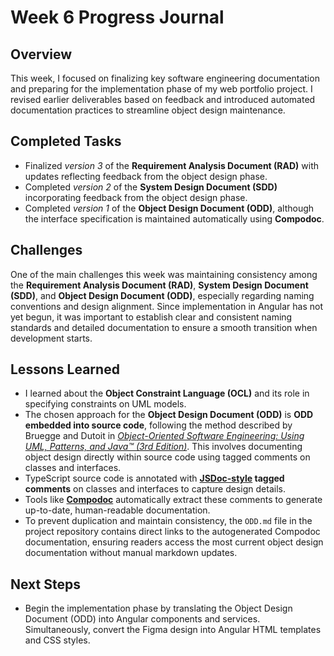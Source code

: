 # Week 6 Progress Journal  

## Overview  
This week, I focused on finalizing key software engineering documentation and preparing for the implementation phase of my web portfolio project. I revised earlier deliverables based on feedback and introduced automated documentation practices to streamline object design maintenance.

## Completed Tasks  
- Finalized *version 3* of the **Requirement Analysis Document (RAD)** with updates reflecting feedback from the object design phase.  
- Completed *version 2* of the **System Design Document (SDD)** incorporating feedback from the object design phase.  
- Completed *version 1* of the **Object Design Document (ODD)**, although the interface specification is maintained automatically using **Compodoc**.

## Challenges  
One of the main challenges this week was maintaining consistency among the **Requirement Analysis Document (RAD)**, **System Design Document (SDD)**, and **Object Design Document (ODD)**, especially regarding naming conventions and design alignment. Since implementation in Angular has not yet begun, it was important to establish clear and consistent naming standards and detailed documentation to ensure a smooth transition when development starts.

## Lessons Learned  
- I learned about the **Object Constraint Language (OCL)** and its role in specifying constraints on UML models.  
- The chosen approach for the **Object Design Document (ODD)** is **ODD embedded into source code**, following the method described by Bruegge and Dutoit in [*Object-Oriented Software Engineering: Using UML, Patterns, and Java™ (3rd Edition)*](https://www.pearson.com/en-us/subject-catalog/p/object-oriented-software-engineering-using-uml-patterns-and-java/P200000003319/9780136061250). This involves documenting object design directly within source code using tagged comments on classes and interfaces.  
- TypeScript source code is annotated with **[JSDoc-style](https://www.typescriptlang.org/docs/handbook/jsdoc-supported-types.html) tagged comments** on classes and interfaces to capture design details.  
- Tools like **[Compodoc](https://compodoc.app/)** automatically extract these comments to generate up-to-date, human-readable documentation.  
- To prevent duplication and maintain consistency, the `ODD.md` file in the project repository contains direct links to the autogenerated Compodoc documentation, ensuring readers access the most current object design documentation without manual markdown updates.

## Next Steps  
- Begin the implementation phase by translating the Object Design Document (ODD) into Angular components and services. Simultaneously, convert the Figma design into Angular HTML templates and CSS styles.